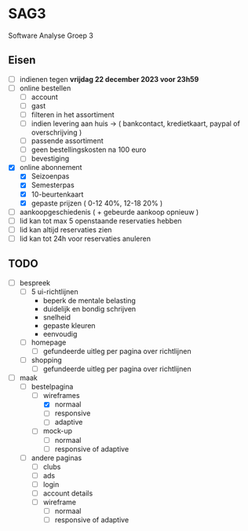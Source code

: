 # SAG3
Software Analyse Groep 3
## Eisen
- [ ] indienen tegen **vrijdag 22 december 2023 voor 23h59**
- [ ] online bestellen
    - [ ] account
    - [ ] gast
    - [ ] filteren in het assortiment
    - [ ] indien levering aan huis -> ( bankcontact, kredietkaart, paypal of overschrijving )
    - [ ] passende assortiment
    - [ ] geen bestellingskosten na 100 euro
    - [ ] bevestiging
- [x] online abonnement
    - [x] Seizoenpas
    - [x] Semesterpas
    - [x] 10-beurtenkaart
    - [x] gepaste prijzen ( 0-12 40%, 12-18 20% )
- [ ] aankoopgeschiedenis ( + gebeurde aankoop opnieuw )
- [ ] lid kan tot max 5 openstaande reservaties hebben
- [ ] lid kan altijd reservaties zien
- [ ] lid kan tot 24h voor reservaties anuleren
## TODO
- [ ] bespreek
    - [ ] 5 ui-richtlijnen
        - beperk de mentale belasting
        - duidelijk en bondig schrijven
        - snelheid
        - gepaste kleuren
        - eenvoudig
    - [ ] homepage
        - [ ] gefundeerde uitleg per pagina over richtlijnen
    - [ ] shopping
        - [ ] gefundeerde uitleg per pagina over richtlijnen
- [ ] maak
    - [ ] bestelpagina
        - [ ] wireframes
            - [x] normaal
            - [ ] responsive
            - [ ] adaptive
        - [ ] mock-up
            - [ ] normaal
            - [ ] responsive of adaptive 
    - [ ] andere paginas
        - [ ] clubs
        - [ ] ads
        - [ ] login
        - [ ] account details
        - [ ] wireframe
            - [ ] normaal
            - [ ] responsive of adaptive
